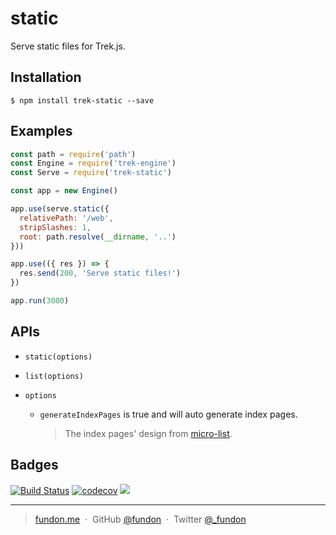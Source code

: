 # static

Serve static files for Trek.js.

## Installation

```
$ npm install trek-static --save
```

## Examples

```js
const path = require('path')
const Engine = require('trek-engine')
const Serve = require('trek-static')

const app = new Engine()

app.use(serve.static({
  relativePath: '/web',
  stripSlashes: 1,
  root: path.resolve(__dirname, '..')
}))

app.use(({ res }) => {
  res.send(200, 'Serve static files!')
})

app.run(3000)
```

## APIs

* `static(options)`

* `list(options)`

* `options`

  - `generateIndexPages` is true and will auto generate index pages.
    > The index pages' design from [micro-list](https://github.com/zeit/micro-list).



## Badges

[![Build Status](https://travis-ci.org/trekjs/static.svg?branch=master)](https://travis-ci.org/trekjs/static)
[![codecov](https://codecov.io/gh/trekjs/static/branch/master/graph/badge.svg)](https://codecov.io/gh/trekjs/static)
![](https://img.shields.io/badge/license-MIT-blue.svg)

---

> [fundon.me](https://fundon.me) &nbsp;&middot;&nbsp;
> GitHub [@fundon](https://github.com/fundon) &nbsp;&middot;&nbsp;
> Twitter [@_fundon](https://twitter.com/_fundon)

